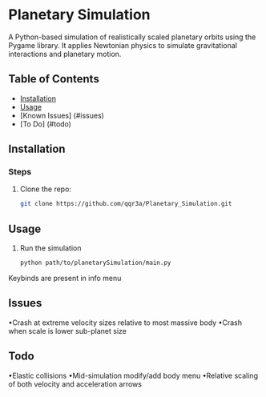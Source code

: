 # Planetary Simulation

A Python-based simulation of realistically scaled planetary orbits using the Pygame library. It applies Newtonian physics to simulate gravitational interactions and planetary motion.

## Table of Contents
- [Installation](#installation)
- [Usage](#usage)
- [Known Issues] (#issues)
- [To Do] (#todo)

## Installation

### Steps
1. Clone the repo:
   ```bash
   git clone https://github.com/qqr3a/Planetary_Simulation.git

## Usage

1. Run the simulation
   ```bash
   python path/to/planetarySimulation/main.py

Keybinds are present in info menu

## Issues 

•Crash at extreme velocity sizes relative to most massive body
•Crash when scale is lower sub-planet size

## Todo

•Elastic collisions
•Mid-simulation modify/add body menu
•Relative scaling of both velocity and acceleration arrows


